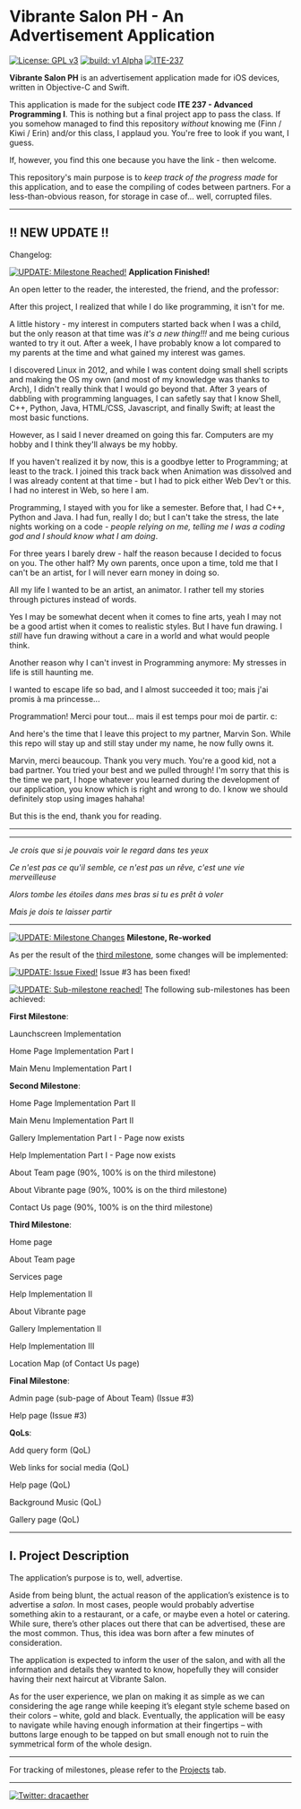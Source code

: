 # Vibrante Salon PH - An Advertisement Application

[![License: GPL v3](https://img.shields.io/badge/License-GPLv3-blue.svg)](https://www.gnu.org/licenses/gpl-3.0) [![build: v1 Alpha](https://img.shields.io/badge/build-v1.0-brightgreen)](https://github.com/dorkaether/VibranteSalonPHApp/releases/) [![ITE-237](https://img.shields.io/badge/ITE--237-iOS-%238b9dc3)](https://www.facebook.com/groups/337037380291306/)

**Vibrante Salon PH** is an advertisement application made for iOS devices, written in Objective-C and Swift.

This application is made for the subject code **ITE 237 - Advanced Programming I**. This is nothing but a final project app to pass the class. If you somehow managed to find this repository *without* knowing me (Finn / Kiwi / Erin) and/or this class, I applaud you. You're free to look if you want, I guess.

If, however, you find this one because you have the link - then welcome.

This repository's main purpose is to *keep track of the progress made* for this application, and to ease the compiling of codes between partners. For a less-than-obvious reason, for storage in case of... well, corrupted files.

---

## !! NEW UPDATE !!
Changelog:

[![UPDATE: Milestone Reached!](https://img.shields.io/badge/UPDATE-Milestone%20Reached!-blue)](https://github.com/dorkaether/VibranteSalonPHApp#-new-update-) **Application Finished!**

An open letter to the reader, the interested, the friend, and the professor:

After this project, I realized that while I do like programming, it isn't for me.

A little history - my interest in computers started back when I was a child, but the only reason at that time was *it's a new thing!!!* and me being curious wanted to try it out. After a week, I have probably know a lot compared to my parents at the time and what gained my interest was games.

I discovered Linux in 2012, and while I was content doing small shell scripts and making the OS my own (and most of my knowledge was thanks to Arch), I didn't really think that I would go beyond that. After 3 years of dabbling with programming languages, I can safetly say that I know Shell, C++, Python, Java, HTML/CSS, Javascript, and finally Swift; at least the most basic functions.

However, as I said I never dreamed on going this far. Computers are my hobby and I think they'll always be my hobby.

If you haven't realized it by now, this is a goodbye letter to Programming; at least to the track. I joined this track back when Animation was dissolved and I was already content at that time - but I had to pick either Web Dev't or this. I had no interest in Web, so here I am.

Programming, I stayed with you for like a semester. Before that, I had C++, Python and Java. I had fun, really I do; but I can't take the stress, the late nights working on a code - *people relying on me, telling me I was a coding god and I should know what I am doing*.

For three years I barely drew - half the reason because I decided to focus on you. The other half? My own parents, once upon a time, told me that I can't be an artist, for I will never earn money in doing so.

All my life I wanted to be an artist, an animator. I rather tell my stories through pictures instead of words.

Yes I may be somewhat decent when it comes to fine arts, yeah I may not be a good artist when it comes to realistic styles. But I have fun drawing. I *still* have fun drawing without a care in a world and what would people think.

Another reason why I can't invest in Programming anymore: My stresses in life is still haunting me.

I wanted to escape life so bad, and I almost succeeded it too; mais j'ai promis à ma princesse...

Programmation! Merci pour tout... mais il est temps pour moi de partir. c:

And here's the time that I leave this project to my partner, Marvin Son. While this repo will stay up and still stay under my name, he now fully owns it. 

Marvin, merci beaucoup. Thank you very much. You're a good kid, not a bad partner. You tried your best and we pulled through! I'm sorry that this is the time we part, I hope whatever you learned during the development of our application, you know which is right and wrong to do. I know we should definitely stop using images hahaha!

But this is the end, thank you for reading.

---




---

*Je crois que si je pouvais voir le regard dans tes yeux*

*Ce n'est pas ce qu'il semble, ce n'est pas un rêve, c'est une vie merveilleuse*

*Alors tombe les étoiles dans mes bras si tu es prêt à voler*

*Mais je dois te laisser partir*

---


[![UPDATE: Milestone Changes](https://img.shields.io/badge/UPDATE-Milestone%20Changes-orange)](https://github.com/dorkaether/VibranteSalonPHApp#-new-update-) **Milestone, Re-worked**

As per the result of the [third milestone](https://github.com/dorkaether/VibranteSalonPHApp/projects/3), some changes will be implemented:

[![UPDATE: Issue Fixed!](https://img.shields.io/badge/UPDATE-Issue%20Fixed!-brightgreen)](https://github.com/dorkaether/VibranteSalonPHApp/issues/1) Issue #3 has been fixed!

[![UPDATE: Sub-milestone reached!](https://img.shields.io/badge/UPDATE-Sub--milestone%20Reached!-blue)](https://github.com/dorkaether/VibranteSalonPHApp/projects/2) The following sub-milestones has been achieved:

**First Milestone**:

Launchscreen Implementation

Home Page Implementation Part I

Main Menu Implementation Part I

**Second Milestone**:

Home Page Implementation Part II

Main Menu Implementation Part II

Gallery Implementation Part I - Page now exists

Help Implementation Part I - Page now exists

About Team page (90%, 100% is on the third milestone)

About Vibrante page (90%, 100% is on the third milestone)

Contact Us page (90%, 100% is on the third milestone)

**Third Milestone**:

Home page

About Team page

Services page

Help Implementation II

About Vibrante page

Gallery Implementation II

Help Implementation III

Location Map (of Contact Us page)

**Final Milestone**:

Admin page (sub-page of About Team) (Issue #3)

Help page (Issue #3)

**QoLs**:

Add query form (QoL)

Web links for social media (QoL)

Help page (QoL)

Background Music (QoL)

Gallery page (QoL)

---

## I. Project Description

The application’s purpose is to, well, advertise.

Aside from being blunt, the actual reason of the application’s existence is to advertise a *salon*. In most cases, people would probably advertise something akin to a restaurant, or a cafe, or maybe even a hotel or catering. While sure, there’s other places out there that can be advertised, these are the most common. Thus, this idea was born after a few minutes of consideration.

The application is expected to inform the user of the salon, and with all the information and details they wanted to know, hopefully they will consider having their next haircut at Vibrante Salon.

As for the user experience, we plan on making it as simple as we can considering the age range while keeping it’s elegant style scheme based on their colors – white, gold and black. Eventually, the application will be easy to navigate while having enough information at their fingertips – with buttons large enough to be tapped on but small enough not to ruin the symmetrical form of the whole design.

---

For tracking of milestones, please refer to the [Projects](https://github.com/dorkaether/VibranteSalonPHApp/projects) tab.

---

[![Twitter: dracaether](https://img.shields.io/badge/Twitter-dracaether-%2300aced)](https://twitter.com/dracaether) 
